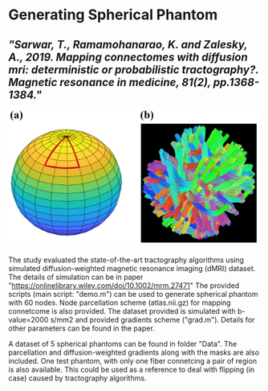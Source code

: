 
# **Generating Spherical Phantom**

## *"Sarwar, T., Ramamohanarao, K. and Zalesky, A., 2019. Mapping connectomes with diffusion mri: deterministic or probabilistic tractography?. Magnetic resonance in medicine, 81(2), pp.1368-1384."*

![alt text](https://github.com/sarwart/Phantoms/blob/master/Image.png)

The study evaluated the state-of-the-art tractography algorithms using simulated diffusion-weighted magnetic resonance imaging (dMRI) dataset. 
The details of simulation can be in paper "https://onlinelibrary.wiley.com/doi/10.1002/mrm.27471"
The provided scripts (main script: "demo.m") can be used to generate spherical phantom with 60 nodes. Node parcellation scheme (atlas.nii.gz) for mapping connetcome is also provided. The dataset provided is simulated with b-value=2000 s/mm2 and provided gradients scheme ("grad.m"). Details for other parameters can be found in the paper.


A dataset of 5 spherical phantoms can be found in folder "Data". The parcellation and diffusion-weighted gradients along with the masks are also included. 
One test phantom, with only one fiber connetcing a pair of region is also available. This could be used as a reference to deal with flipping (in case) caused by tractography algorithms. 




